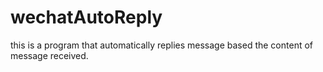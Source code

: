 # wechatAutoReply
this is a program that automatically replies message based the content of message received.
